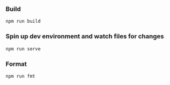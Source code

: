 ### Build

`npm run build`

### Spin up dev environment and watch files for changes

`npm run serve`

### Format

`npm run fmt`
